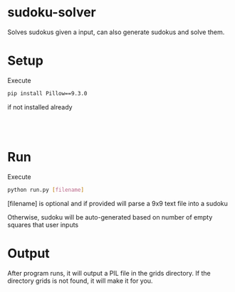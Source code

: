 # sudoku-solver
Solves sudokus given a input, can also generate sudokus and solve them.

# Setup

Execute 
```bash
pip install Pillow==9.3.0
``` 
if not installed already


<br><br>
# Run 

Execute
```bash
python run.py [filename]
```

[filename] is optional and if provided will parse a 9x9 text file into a sudoku

Otherwise, sudoku will be auto-generated based on number of empty squares that user inputs


# Output

After program runs, it will output a PIL file in the grids directory. If the directory grids is not found, it will make it for you. 
